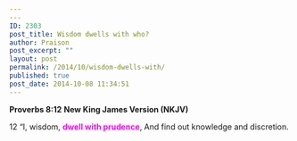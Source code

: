 ```yaml
---
---
ID: 2303
post_title: Wisdom dwells with who?
author: Praison
post_excerpt: ""
layout: post
permalink: /2014/10/wisdom-dwells-with/
published: true
post_date: 2014-10-08 11:34:51
---
```

<strong>Proverbs 8:12</strong>
<strong> New King James Version (NKJV)</strong>

12 “I, wisdom, <span style="color: #ff00ff;"><strong>dwell with prudence</strong></span>,
And find out knowledge and discretion.